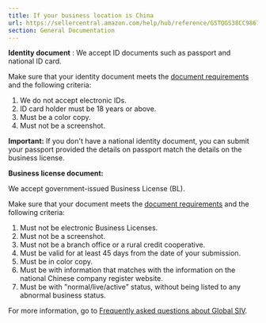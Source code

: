 ```yaml
---
title: If your business location is China
url: https://sellercentral.amazon.com/help/hub/reference/GSTQGS38CC9867UF
section: General Documentation
---
```


**Identity document** : We accept ID documents such as passport and national
ID card.

Make sure that your identity document meets the [document
requirements](/gp/help/GQRP483PDN88Q3M9) and the following criteria:  

  1. We do not accept electronic IDs.
  2. ID card holder must be 18 years or above.
  3. Must be a color copy.
  4. Must not be a screenshot.

**Important:** If you don't have a national identity document, you can submit
your passport provided the details on passport match the details on the
business license.

**Business license document:**

We accept government-issued Business License (BL).

Make sure that your document meets the [document
requirements](/gp/help/GQRP483PDN88Q3M9) and the following criteria:  

  1. Must not be electronic Business Licenses.
  2. Must not be a screenshot.
  3. Must not be a branch office or a rural credit cooperative.
  4. Must be valid for at least 45 days from the date of your submission.
  5. Must be in color copy.
  6. Must be with information that matches with the information on the national Chinese company register website.
  7. Must be with "normal/live/active" status, without being listed to any abnormal business status.

For more information, go to [Frequently asked questions about Global
SIV](/gp/help/G2MJXHQCR62DZSSM).

